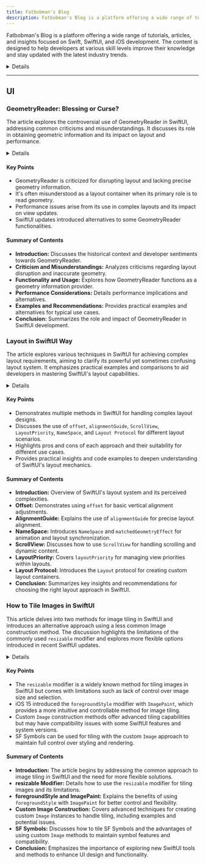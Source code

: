 ```yaml
---
title: Fatbobman's Blog
description: Fatbobman's Blog is a platform offering a wide range of tutorials, articles, and insights focused on Swift, SwiftUI, and iOS development. The content is designed to help developers at various skill levels improve their knowledge and stay updated with the latest industry trends.
---
```


Fatbobman's Blog is a platform offering a wide range of tutorials, articles, and insights focused on Swift, SwiftUI, and iOS development. The content is designed to help developers at various skill levels improve their knowledge and stay updated with the latest industry trends.

<details>

**URL:** https://fatbobman.com/en/

**Authors:** `Fatbobman`

**Complexity Levels:**
   - **Beginner:** 25%
   - **Intermediate:** 45%
   - **Advanced:** 30%

**Frequency of Posting:** Weekly

**Types of Content:**
   - **Tutorials:** 50% (Step-by-step guides and practical examples)
   - **Articles:** 40% (In-depth articles and best practices)
   - **News:** 10% (Updates on Swift and iOS development)

**Additional Features:**
   - **Newsletter:** Available for regular updates and news.
   - **Collections:** Curated collections of articles on specific topics.
   - **Discord Community:** A place for discussion and support.

</details>

<LinkCard title="Visit Fatbobman's Blog" href="https://fatbobman.com/en/" />

---

## UI

### GeometryReader: Blessing or Curse?

The article explores the controversial use of GeometryReader in SwiftUI, addressing common criticisms and misunderstandings. It discusses its role in obtaining geometric information and its impact on layout and performance.

<details>

**URL:** https://fatbobman.com/en/posts/geometryreader-blessing-or-curse/  
**Published:** Nov 9, 2023  
**Last Updated:** Jun 18, 2024  
**Authors:** `Fatbobman`  
**Tags:**
`SwiftUI`, `GeometryReader`, `Layout`, `Swift`

</details>

#### Key Points

- GeometryReader is criticized for disrupting layout and lacking precise geometry information.
- It's often misunderstood as a layout container when its primary role is to read geometry.
- Performance issues arise from its use in complex layouts and its impact on view updates.
- SwiftUI updates introduced alternatives to some GeometryReader functionalities.

#### Summary of Contents

- **Introduction:** Discusses the historical context and developer sentiments towards GeometryReader.
- **Criticism and Misunderstandings:** Analyzes criticisms regarding layout disruption and inaccurate geometry.
- **Functionality and Usage:** Explores how GeometryReader functions as a geometry information provider.
- **Performance Considerations:** Details performance implications and alternatives.
- **Examples and Recommendations:** Provides practical examples and alternatives for typical use cases.
- **Conclusion:** Summarizes the role and impact of GeometryReader in SwiftUI development.

<LinkCard title="Read Full Article" href="https://fatbobman.com/en/posts/geometryreader-blessing-or-curse/" />


### Layout in SwiftUI Way

The article explores various techniques in SwiftUI for achieving complex layout requirements, aiming to clarify its powerful yet sometimes confusing layout system. It emphasizes practical examples and comparisons to aid developers in mastering SwiftUI's layout capabilities.

<details>

**URL:** https://fatbobman.com/en/posts/layout-in-swiftui-way/  
**Published:** Mar 1, 2023  

**Authors:** `Fatbobman`  
**Tags:**
`SwiftUI`, `iOS Development`, `Layout Design`

</details>

#### Key Points

- Demonstrates multiple methods in SwiftUI for handling complex layout designs.
- Discusses the use of `offset`, `alignmentGuide`, `ScrollView`, `LayoutPriority`, `NameSpace`, and `Layout Protocol` for different layout scenarios.
- Highlights pros and cons of each approach and their suitability for different use cases.
- Provides practical insights and code examples to deepen understanding of SwiftUI's layout mechanics.

#### Summary of Contents

- **Introduction:** Overview of SwiftUI's layout system and its perceived complexities.
- **Offset:** Demonstrates using `offset` for basic vertical alignment adjustments.
- **AlignmentGuide:** Explains the use of `alignmentGuide` for precise layout alignment.
- **NameSpace:** Introduces `NameSpace` and `matchedGeometryEffect` for animation and layout synchronization.
- **ScrollView:** Discusses how to use `ScrollView` for handling scrolling and dynamic content.
- **LayoutPriority:** Covers `layoutPriority` for managing view priorities within layouts.
- **Layout Protocol:** Introduces the `Layout` protocol for creating custom layout containers.
- **Conclusion:** Summarizes key insights and recommendations for choosing the right layout approach in SwiftUI.

<LinkCard title="Read Full Article" href="https://fatbobman.com/en/posts/layout-in-swiftui-way/" />

### How to Tile Images in SwiftUI
This article delves into two methods for image tiling in SwiftUI and introduces an alternative approach using a less common Image construction method. The discussion highlights the limitations of the commonly used `resizable` modifier and explores more flexible options introduced in recent SwiftUI updates.

<details>
**URL:** https://fatbobman.com/en/posts/how-to-tile-images-in-swiftui/

**Published:** July 31, 2024

**Authors:** [Fatbobman](https://twitter.com/fatbobman)

**Tags:**  
`SwiftUI`, `Image Tiling`, `iOS Development`, `UI Design`
</details>

#### Key Points
- The `resizable` modifier is a widely known method for tiling images in SwiftUI but comes with limitations such as lack of control over image size and selection.
- iOS 15 introduced the `foregroundStyle` modifier with `ImagePaint`, which provides a more intuitive and controllable method for image tiling.
- Custom `Image` construction methods offer advanced tiling capabilities but may have compatibility issues with some SwiftUI features and system versions.
- SF Symbols can be used for tiling with the custom `Image` approach to maintain full control over styling and rendering.

#### Summary of Contents
- **Introduction:** The article begins by addressing the common approach to image tiling in SwiftUI and the need for more flexible solutions.
- **resizable Modifier:** Details how to use the `resizable` modifier for tiling images and its limitations.
- **foregroundStyle and ImagePaint:** Explains the benefits of using `foregroundStyle` with `ImagePaint` for better control and flexibility.
- **Custom Image Construction:** Covers advanced techniques for creating custom `Image` instances to handle tiling, including examples and potential issues.
- **SF Symbols:** Discusses how to tile SF Symbols and the advantages of using custom `Image` methods to maintain symbol features and compatibility.
- **Conclusion:** Emphasizes the importance of exploring new SwiftUI tools and methods to enhance UI design and functionality.

<LinkCard title="Read Full Article" href="https://fatbobman.com/en/posts/how-to-tile-images-in-swiftui/" />

